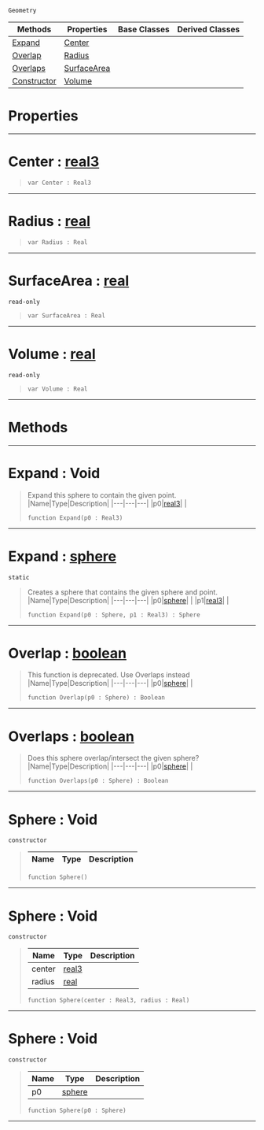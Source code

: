  `Geometry`

|Methods|Properties|Base Classes|Derived Classes|
|---|---|---|---|
|[ Expand](https://github.com/ZilchEngine/ZilchDocs/blob/master/code_reference/class_reference/sphere.markdown#expand-void)|[ Center](https://github.com/ZilchEngine/ZilchDocs/blob/master/code_reference/class_reference/sphere.markdown#center-zilch-engine-docum)| | |
|[ Overlap](https://github.com/ZilchEngine/ZilchDocs/blob/master/code_reference/class_reference/sphere.markdown#overlap-zilch-engine-docu)|[ Radius](https://github.com/ZilchEngine/ZilchDocs/blob/master/code_reference/class_reference/sphere.markdown#radius-zilch-engine-docum)| | |
|[ Overlaps](https://github.com/ZilchEngine/ZilchDocs/blob/master/code_reference/class_reference/sphere.markdown#overlaps-zilch-engine-doc)|[ SurfaceArea](https://github.com/ZilchEngine/ZilchDocs/blob/master/code_reference/class_reference/sphere.markdown#surfacearea-zilch-engine)| | |
|[ Constructor](https://github.com/ZilchEngine/ZilchDocs/blob/master/code_reference/class_reference/sphere.markdown#sphere-void)|[ Volume](https://github.com/ZilchEngine/ZilchDocs/blob/master/code_reference/class_reference/sphere.markdown#volume-zilch-engine-docum)| | |


 #  Properties


---  
 #  Center : [real3](https://github.com/ZilchEngine/ZilchDocs/blob/master/code_reference/nada_base_types/real3.markdown)

> 
> ``` lang=cpp, name=Nada
> var Center : Real3


---  
 #  Radius : [real](https://github.com/ZilchEngine/ZilchDocs/blob/master/code_reference/nada_base_types/real.markdown)

> 
> ``` lang=cpp, name=Nada
> var Radius : Real


---  
 #  SurfaceArea : [real](https://github.com/ZilchEngine/ZilchDocs/blob/master/code_reference/nada_base_types/real.markdown)

 `read-only`

> 
> ``` lang=cpp, name=Nada
> var SurfaceArea : Real


---  
 #  Volume : [real](https://github.com/ZilchEngine/ZilchDocs/blob/master/code_reference/nada_base_types/real.markdown)

 `read-only`

> 
> ``` lang=cpp, name=Nada
> var Volume : Real


---  
 #  Methods


---  
 #  Expand : Void

> Expand this sphere to contain the given point.
> |Name|Type|Description|
> |---|---|---|
> |p0|[real3](https://github.com/ZilchEngine/ZilchDocs/blob/master/code_reference/nada_base_types/real3.markdown)| |
> ``` lang=cpp, name=Nada
> function Expand(p0 : Real3)
> ``` 


---  
 #  Expand : [sphere](https://github.com/ZilchEngine/ZilchDocs/blob/master/code_reference/class_reference/sphere.markdown)

 `static`

> Creates a sphere that contains the given sphere and point.
> |Name|Type|Description|
> |---|---|---|
> |p0|[sphere](https://github.com/ZilchEngine/ZilchDocs/blob/master/code_reference/class_reference/sphere.markdown)| |
> |p1|[real3](https://github.com/ZilchEngine/ZilchDocs/blob/master/code_reference/nada_base_types/real3.markdown)| |
> ``` lang=cpp, name=Nada
> function Expand(p0 : Sphere, p1 : Real3) : Sphere
> ``` 


---  
 #  Overlap : [boolean](https://github.com/ZilchEngine/ZilchDocs/blob/master/code_reference/nada_base_types/boolean.markdown)

> This function is deprecated. Use Overlaps instead
> |Name|Type|Description|
> |---|---|---|
> |p0|[sphere](https://github.com/ZilchEngine/ZilchDocs/blob/master/code_reference/class_reference/sphere.markdown)| |
> ``` lang=cpp, name=Nada
> function Overlap(p0 : Sphere) : Boolean
> ``` 


---  
 #  Overlaps : [boolean](https://github.com/ZilchEngine/ZilchDocs/blob/master/code_reference/nada_base_types/boolean.markdown)

> Does this sphere overlap/intersect the given sphere?
> |Name|Type|Description|
> |---|---|---|
> |p0|[sphere](https://github.com/ZilchEngine/ZilchDocs/blob/master/code_reference/class_reference/sphere.markdown)| |
> ``` lang=cpp, name=Nada
> function Overlaps(p0 : Sphere) : Boolean
> ``` 


---  
 #  Sphere : Void

 `constructor`

> 
> |Name|Type|Description|
> |---|---|---|
> ``` lang=cpp, name=Nada
> function Sphere()
> ``` 


---  
 #  Sphere : Void

 `constructor`

> 
> |Name|Type|Description|
> |---|---|---|
> |center|[real3](https://github.com/ZilchEngine/ZilchDocs/blob/master/code_reference/nada_base_types/real3.markdown)| |
> |radius|[real](https://github.com/ZilchEngine/ZilchDocs/blob/master/code_reference/nada_base_types/real.markdown)| |
> ``` lang=cpp, name=Nada
> function Sphere(center : Real3, radius : Real)
> ``` 


---  
 #  Sphere : Void

 `constructor`

> 
> |Name|Type|Description|
> |---|---|---|
> |p0|[sphere](https://github.com/ZilchEngine/ZilchDocs/blob/master/code_reference/class_reference/sphere.markdown)| |
> ``` lang=cpp, name=Nada
> function Sphere(p0 : Sphere)
> ``` 


---  
 

 